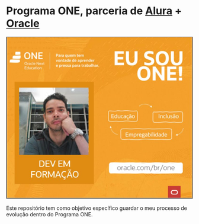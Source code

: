 # Programa ONE, parceria de [Alura](https://www.alura.com.br/) + [Oracle](https://www.oracle.com/br/index.html)

![Banner - Programa ONE](.github/banner-one.jpeg)

Este repositório tem como objetivo específico guardar o meu processo de evolução dentro do Programa ONE.
